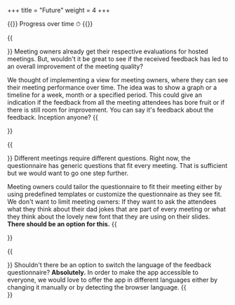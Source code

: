 +++
title = "Future"
weight = 4
+++

{{<quote>}}
Progress over time ⏱
{{</quote>}}

{{<section title="Evaluation timeline">}}
Meeting owners already get their respective evaluations for hosted meetings. But, wouldn't it be great to see if the received feedback has led to an overall improvement of the meeting quality?

We thought of implementing a view for meeting owners, where they can see their meeting performance over time. The idea was to show a graph or a timeline for a week, month or a specified period. This could give an indication if the feedback from all the meeting attendees has bore fruit or if there is still room for improvement. You can say it's feedback about the feedback. Inception anyone?
{{</section>}}

{{<section title="Questionnaire Templates & Custom Questionnaire">}}
Different meetings require different questions. Right now, the questionnaire has generic questions that fit every meeting. That is sufficient but we would want to go one step further.

Meeting owners could tailor the questionnaire to fit their meeting either by using predefined templates or customize the questionnaire as they see fit. We don't want to limit meeting owners: If they want to ask the attendees what they think about their dad jokes that are part of every meeting or what they think about the lovely new font that they are using on their slides. **There should be an option for this.**
{{</section>}}

{{<section title="Localization">}}
Shouldn't there be an option to switch the language of the feedback questionnaire? **Absolutely.** In order to make the app accessible to everyone, we would love to offer the app in different languages either by changing it manually or by detecting the browser language.
{{</section>}}
